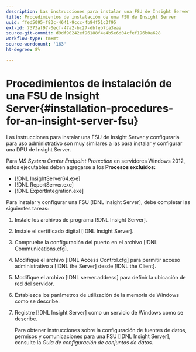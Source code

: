 ```yaml
---
description: Las instrucciones para instalar una FSU de Insight Server y configurarla para uso administrativo son muy similares a las para instalar y configurar una DPU de Insight Server.
title: Procedimientos de instalación de una FSU de Insight Server
uuid: ffed5095-f83c-4641-9ccc-4b94f51c3f95
exl-id: 7373af97-0ecf-47a2-bc27-dbfeb7ca3eaa
source-git-commit: d9df90242ef96188f4e4b5e6d04cfef196b0a628
workflow-type: tm+mt
source-wordcount: '163'
ht-degree: 8%

---
```


# Procedimientos de instalación de una FSU de Insight Server{#installation-procedures-for-an-insight-server-fsu}

Las instrucciones para instalar una FSU de Insight Server y configurarla para uso administrativo son muy similares a las para instalar y configurar una DPU de Insight Server.

Para *MS System Center Endpoint Protection* en servidores Windows 2012, estos ejecutables deben agregarse a los **Procesos excluidos:**

* [!DNL InsightServer64.exe]
* [!DNL ReportServer.exe]
* [!DNL ExportIntegration.exe]

Para instalar y configurar una FSU [!DNL Insight Server], debe completar las siguientes tareas:

1. Instale los archivos de programa [!DNL Insight Server].
1. Instale el certificado digital [!DNL Insight Server].
1. Compruebe la configuración del puerto en el archivo [!DNL Communications.cfg].
1. Modifique el archivo [!DNL Access Control.cfg] para permitir acceso administrativo a [!DNL the Server] desde [!DNL the Client].
1. Modifique el archivo [!DNL server.address] para definir la ubicación de red del servidor.
1. Establezca los parámetros de utilización de la memoria de Windows como se describe.
1. Registre [!DNL Insight Server] como un servicio de Windows como se describe.

   Para obtener instrucciones sobre la configuración de fuentes de datos, permisos y comunicaciones para una FSU [!DNL Insight Server], consulte la *Guía de configuración de conjuntos de datos*.
